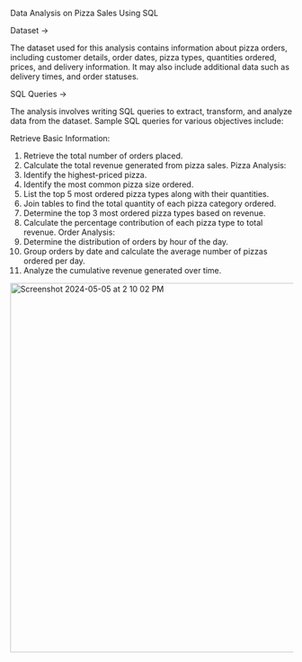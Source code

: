 Data Analysis on Pizza Sales Using SQL

Dataset ->

The dataset used for this analysis contains information about pizza orders, including customer details, order dates, pizza types, quantities ordered, prices, and delivery information. It may also include additional data such as delivery times, and order statuses.


SQL Queries ->

The analysis involves writing SQL queries to extract, transform, and analyze data from the dataset. Sample SQL queries for various objectives include:

Retrieve Basic Information:
1) Retrieve the total number of orders placed.
2) Calculate the total revenue generated from pizza sales.
Pizza Analysis:
3) Identify the highest-priced pizza.
4) Identify the most common pizza size ordered.
5) List the top 5 most ordered pizza types along with their quantities.
6) Join tables to find the total quantity of each pizza category ordered.
7) Determine the top 3 most ordered pizza types based on revenue.
8) Calculate the percentage contribution of each pizza type to total revenue.
Order Analysis:
9) Determine the distribution of orders by hour of the day.
10) Group orders by date and calculate the average number of pizzas ordered per day.
11) Analyze the cumulative revenue generated over time.



<img width="657" alt="Screenshot 2024-05-05 at 2 10 02 PM" src="https://github.com/lakshaysharma399/pizza-shop-analysis/assets/86288827/b2afde0e-ef61-48a1-86ec-93fc359a252b">
